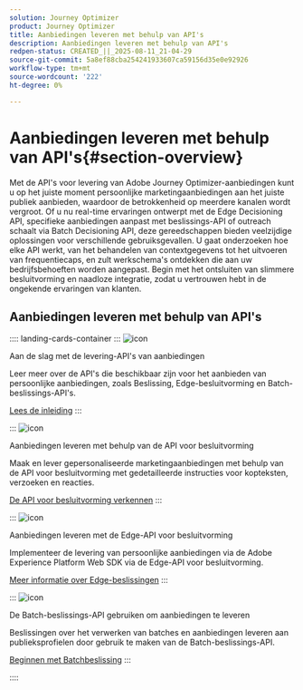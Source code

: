 ```yaml
---
solution: Journey Optimizer
product: Journey Optimizer
title: Aanbiedingen leveren met behulp van API's
description: Aanbiedingen leveren met behulp van API's
redpen-status: CREATED_||_2025-08-11_21-04-29
source-git-commit: 5a8ef88cba254241933607ca59156d35e0e92926
workflow-type: tm+mt
source-wordcount: '222'
ht-degree: 0%

---
```



# Aanbiedingen leveren met behulp van API&#39;s{#section-overview}

Met de API&#39;s voor levering van Adobe Journey Optimizer-aanbiedingen kunt u op het juiste moment persoonlijke marketingaanbiedingen aan het juiste publiek aanbieden, waardoor de betrokkenheid op meerdere kanalen wordt vergroot. Of u nu real-time ervaringen ontwerpt met de Edge Decisioning API, specifieke aanbiedingen aanpast met beslissings-API of outreach schaalt via Batch Decisioning API, deze gereedschappen bieden veelzijdige oplossingen voor verschillende gebruiksgevallen. U gaat onderzoeken hoe elke API werkt, van het behandelen van contextgegevens tot het uitvoeren van frequentiecaps, en zult werkschema&#39;s ontdekken die aan uw bedrijfsbehoeften worden aangepast. Begin met het ontsluiten van slimmere besluitvorming en naadloze integratie, zodat u vertrouwen hebt in de ongekende ervaringen van klanten.

## Aanbiedingen leveren met behulp van API&#39;s

:::: landing-cards-container
:::
![icon]( https://cdn.experienceleague.adobe.com/icons/book.svg)

Aan de slag met de levering-API&#39;s van aanbiedingen

Leer meer over de API&#39;s die beschikbaar zijn voor het aanbieden van persoonlijke aanbiedingen, zoals Beslissing, Edge-besluitvorming en Batch-beslissings-API&#39;s.

[Lees de inleiding](../using/offers/api-reference/offer-delivery-api/start-offer-delivery-apis.md)
:::

:::
![icon]( https://cdn.experienceleague.adobe.com/icons/code-branch.svg)

Aanbiedingen leveren met behulp van de API voor besluitvorming

Maak en lever gepersonaliseerde marketingaanbiedingen met behulp van de API voor besluitvorming met gedetailleerde instructies voor kopteksten, verzoeken en reacties.

[De API voor besluitvorming verkennen](../using/offers/api-reference/offer-delivery-api/decisioning-api.md)
:::

:::
![icon]( https://cdn.experienceleague.adobe.com/icons/gear.svg)

Aanbiedingen leveren met de Edge-API voor besluitvorming

Implementeer de levering van persoonlijke aanbiedingen via de Adobe Experience Platform Web SDK via de Edge-API voor besluitvorming.

[Meer informatie over Edge-beslissingen](../using/offers/api-reference/offer-delivery-api/edge-decisioning-api.md)
:::

:::
![icon]( https://cdn.experienceleague.adobe.com/icons/list-check.svg)

De Batch-beslissings-API gebruiken om aanbiedingen te leveren

Beslissingen over het verwerken van batches en aanbiedingen leveren aan publieksprofielen door gebruik te maken van de Batch-beslissings-API.

[Beginnen met Batchbeslissing](../using/offers/api-reference/offer-delivery-api/batch-decisioning-api.md)
:::

::::
